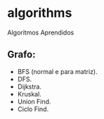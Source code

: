 # algorithms
Algoritmos Aprendidos

## **Grafo**:
- BFS (normal e para matriz).
- DFS.
- Dijkstra.
- Kruskal.
- Union Find.
- Ciclo Find.

